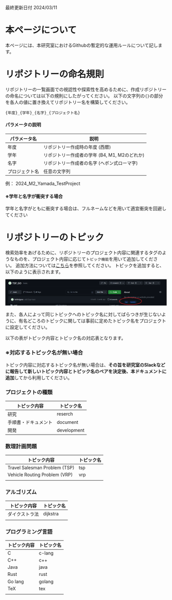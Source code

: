 最終更新日付 2024/03/11

# 本ページについて
本ページには、本研究室におけるGithubの暫定的な運用ルールについて記します。


# リポジトリーの命名規則

リポジトリーの一覧画面での視認性や探索性を高めるために、作成リポジトリーの命名については以下の規則にしたがってください。
以下の文字列の`{}`の部分を各人の値に置き換えてリポジトリー名を構築してください。

```: 命名規則
{年度}_{学年}_{名字}_{プロジェクト名}
```

#### パラメータの説明

| パラメータ名 | 説明 |
|-------------|-------------|
| 年度          | リポジトリー作成時の年度 (西暦)    |
| 学年          | リポジトリー作成者の学年 (B4, M1, M2のどれか)|
| 名字          | リポジトリー作成者の名字 (ヘボン式ローマ字)|
| プロジェクト名 | 任意の文字列|

例： 2024_M2_Yamada_TestProject

#### ※学年と名字が衝突する場合
学年と名字がともに衝突する場合は、フルネームなどを用いて適宜衝突を回避してください

# リポジトリーのトピック
検索効率をあげるために、リポジトリーのプロジェクト内容に関連するタグのようなものを、プロジェクト内容に応じて`トピック機能`を用いて追加してください。
追加方法については[こちら](https://docs.github.com/ja/repositories/managing-your-repositorys-settings-and-features/customizing-your-repository/classifying-your-repository-with-topics)を参照してください。
トピックを追加すると、以下のように表示されます。

![alt 設定したトピックのスクリーンショット](assets/screenshot_1.png)


また、各人によって同じトピックへのトピック名に対してばらつきが生じないように、有名どころのトピックに関しては事前に定めたトピック名をプロジェクトに設定してください。

以下の表がトピック内容とトピック名の対応表となります。

### ※対応するトピック名が無い場合
トピック内容に対応するトピック名が無い場合は、**その旨を研究室のSlackなどに報告して新しいトピック内容とトピック名のペアを決定後、本ドキュメントに追加**してから利用してください。


### プロジェクトの種類
| トピック内容 | トピック名 |
|-------------|-------------|
| 研究 | reserch |
| 手順書・ドキュメント| document|
| 開発| development|

### 数理計画問題
| トピック内容 | トピック名 |
|-------------|-------------|
| Travel Salesman Problem (TSP)     | tsp   |
| Vehicle Routing Problem (VRP)     | vrp   |
| | |

### アルゴリズム
| トピック内容 | トピック名 |
|-------------|-------------|
| ダイクストラ法 | dijkstra |
| | |

### プログラミング言語
| トピック内容 | トピック名 |
|-------------|-------------|
| C| c-lang|
| C++| c++|
| Java | java|
| Rust| rust|
| Go lang| golang|
| TeX| tex|
| | |

